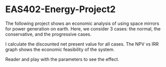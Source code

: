 # EAS402-Energy-Project2

The following project shows an economic analysis of using space mirrors for power generation on earth. Here, we consider 3 cases: the normal, the conservative, and the progressive cases. 

I calculate the discounted net present value for all cases. The NPV vs IRR graph shows the economic feasibility of the system.

Reader and play with the parameters to see the effect. 
